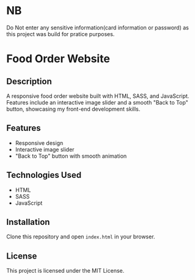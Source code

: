 # NB
Do Not enter any sensitive information(card information or password) as this project was build for pratice purposes.

# Food Order Website

## Description
A responsive food order website built with HTML, SASS, and JavaScript. Features include an interactive image slider and a smooth "Back to Top" button, showcasing my front-end development skills.

## Features
- Responsive design
- Interactive image slider
- "Back to Top" button with smooth animation

## Technologies Used
- HTML
- SASS
- JavaScript

## Installation
Clone this repository and open `index.html` in your browser.

## License
This project is licensed under the MIT License.
